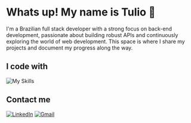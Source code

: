 # Whats up! My name is Tulio 👋

I'm a Brazilian full stack developer with a strong focus on back-end development, passionate about building robust APIs and continuously exploring the world of web development. This space is where I share my projects and document my progress along the way.

## I code with

![My Skills](https://skillicons.dev/icons?i=js,html,css,react,tailwind,ts,nestjs,nodejs,express,prisma,mongodb,mysql,postgresql,java,linux,docker,postman,git,github,vscode)

## Contact me

[![LinkedIn](https://skillicons.dev/icons?i=linkedin)](https://www.linkedin.com/in/tulioanesio/)
[![Gmail](https://skillicons.dev/icons?i=gmail)](mailto:tulioluv@gmail.com)

